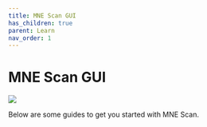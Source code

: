 ```yaml
---
title: MNE Scan GUI
has_children: true
parent: Learn
nav_order: 1
---
```

# MNE Scan GUI

![](../../images/sourceloc.gif)

Below are some guides to get you started with MNE Scan.

